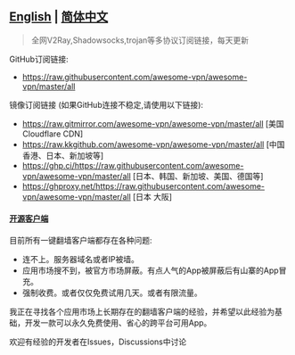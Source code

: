 ## [English](README.md) | [简体中文](READMECN.md)

> 全网V2Ray,Shadowsocks,trojan等多协议订阅链接，每天更新

GitHub订阅链接:
- https://raw.githubusercontent.com/awesome-vpn/awesome-vpn/master/all

镜像订阅链接 (如果GitHub连接不稳定,请使用以下链接):
- https://raw.gitmirror.com/awesome-vpn/awesome-vpn/master/all [美国 Cloudflare CDN]
- https://raw.kkgithub.com/awesome-vpn/awesome-vpn/master/all [中国香港、日本、新加坡等]
- https://ghp.ci/https://raw.githubusercontent.com/awesome-vpn/awesome-vpn/master/all [日本、韩国、新加坡、美国、德国等]
- https://ghproxy.net/https://raw.githubusercontent.com/awesome-vpn/awesome-vpn/master/all [日本 大阪]

#### [开源客户端](https://github.com/awesome-vpn/awesome-vpn/wiki/Clients)

目前所有一键翻墙客户端都存在各种问题:

- 连不上。服务器域名或者IP被墙。
- 应用市场搜不到，被官方市场屏蔽。有点人气的App被屏蔽后有山寨的App冒充。
- 强制收费。或者仅仅免费试用几天。或者有限流量。

我正在寻找各个应用市场上长期存在的翻墙客户端的经验，并希望以此经验为基础，开发一款可以永久免费使用、省心的跨平台可用App。

欢迎有经验的开发者在Issues，Discussions中讨论
